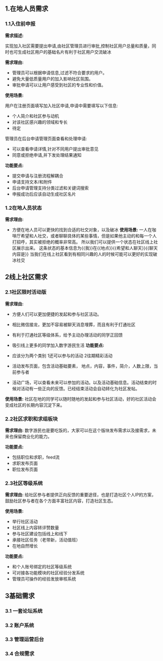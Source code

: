 



## 1.在地人员需求


### 1.1入住前申报

**需求描述:** 

实现加入社区需要提出申请,由社区管理员进行审批,控制社区用户总量和质量，同时也可生成社区用户的基础名片有利于社区用户交流破冰

**需求理由:**

- 管理员可以根据申请信息,过滤不符合要求的用户。
- 避免大量低质量用户的加入影响社区氛围。
- 审批申请可以让用户感受到社区的专业性和价值。

**使用场景:**

用户在注册页面填写加入社区申请,申请中需要填写以下信息:

- 个人简介和社区参与动机
- 对该社区感兴趣的领域和专长
- 待定

管理员在后台申请管理页面查看和处理申请:

- 可以查看申请详情,针对不同用户提出审批意见
- 同意或拒绝申请,并下发处理结果通知

**功能要点:**

- 提交申请与注册流程解耦合
- 申请支持文本/和附件
- 后台申请管理支持分类过滤和关键词搜索
- 申报成功后应该自动生成社区名片

### 1.2在地人员状态
**需求理由:**

- 方便在地人员可以更快的找到合适的社交对象，以及破冰
**使用场景:**
一人在咖啡厅希望和人社交，或者聊聊具体的某些事情，但是如果他主动的和每一个人打招呼，其实被拒绝的概率非常高。
所以我们可以提供一个状态在社区线上社区展示出来。 这条状态的基本信息为{{我}}在{{地点}}{{希望和人聊天}}{{聊天内容是}}
当我们在线上社区看到有相同兴趣的人的时候可能可以更好的实现破冰社交




## 2线上社区需求
### 2.1社区限时活动版
**需求理由:**

- 方便人们可以更加便捷的发起和参与社区活动。
- 相比微信接龙，更加不容易被聊天消息埋葬，而且有利于打通社区
- 有利于打通社区等级体系，给予主动办理活动的同学正回馈
- 吸引线上更多的同学加入数字游民生活
**功能要点:**

- 应该分为两个类别 1还可以参与的活动 2往期精彩活动
- 活动发布页面，包含活动基础要素， 地点，内容，事件，简介，人数上限，当前参与者
- 活动广场，可以查看未来可以参加的活动。以及活动基础信息。活动结束的时候对活动有一些正向的反馈。已经结束活动会自动转化为社区发帖。

**使用场景:**
 社区在地的同学可以随时随地的发起和参与社区活动，好的社区活动会变成社区的长期内容沉淀下来。

### 2.2社区求职和求组板块

**需求理由:**
数字游民也是要吃饭的，大家可以在这个版块发布需求以及接需求，未来也保留商业化的能力。

**功能要点:**
- 包括职位和求职，feed流
- 求职发布页面
- 职位发布页面





### 2.3社区等级系统
**需求理由:**
给社区参与者提供正向反馈的重要途径，也是打造社区个人IP的方案，鼓励社区参与者在各个方面丰富社区内容，打造社区生态。

**使用场景:**

- 举行社区活动 
- 社区线上内容转评赞数量
- 参与社区建设包括线上和线下
- 承接社区任务（老带新，活动值班）
- 在地自然增长

**功能要点:**
-  和个人账号绑定的社区等级系统
-  可对接各功能模块的社区经验分发系统
-  管理员可操作的经验发放审核系统








## 3基础需求
### 3.1 一套论坛系统
### 3.2 账户系统
### 3.3 管理运营后台
### 3.4 合规需求